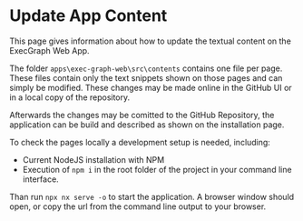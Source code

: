 # Update App Content

This page gives information about how to update the textual content on the ExecGraph Web App.

The folder `apps\exec-graph-web\src\contents` contains one file per page. These files contain only the text snippets shown on those pages and can simply be modified.
These changes may be made online in the GitHub UI or in a local copy of the repository.

Afterwards the changes may be comitted to the GitHub Repository, the application can be build and described as shown on the installation page.

To check the pages locally a development setup is needed, including:

- Current NodeJS installation with NPM
- Execution of `npm i` in the root folder of the project in your command line interface.

Than run `npx nx serve -o` to start the application. A browser window should open, or copy the url from the command line output to your browser.
